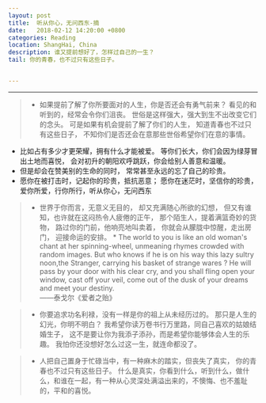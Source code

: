 ```yaml
---
layout: post
title:  听从你心，无问西东-摘
date:   2018-02-12 14:20:00 +0800
categories: Reading
location: ShangHai, China
description: 谁又提前想好了，怎样过自己的一生？
tail: 你的青春，也不过只有这些日子。


---
```

---


>*  如果提前了解了你所要面对的人生，你是否还会有勇气前来？ 
    看见的和听到的，经常会令你们沮丧。
    世俗是这样强大，强大到生不出改变它们的念头。
    可是如果有机会提前了解了你们的人生，
    知道青春也不过只有这些日子，
    不知你们是否还会在意那些世俗希望你们在意的事情。
  * 比如占有多少才更荣耀，拥有什么才能被爱。
    等你们长大，你们会因为绿芽冒出土地而喜悦，
    会对初升的朝阳欢呼跳跃，你会给别人善意和温暖。
  * 但是却会在赞美别的生命的同时，
    常常甚至永远的忘了自己的珍贵。    
  * 愿你在被打击时，记起你的珍贵，抵抗恶意；
    愿你在迷茫时，坚信你的珍贵，
    爱你所爱，行你所行，听从你心，无问西东


>* 世界于你而言，无意义无目的，
    却又充满随心所欲的幻想，
    但又有谁知，也许就在这闷热令人疲倦的正午，
    那个陌生人，提着满篮奇妙的货物，
    路过你的门前，他响亮地叫卖着，
    你就会从朦胧中惊醒，走出房门，
    迎接命运的安排。
    * The world to you is like an old woman's chant at her spinning-wheel, unmeaning rhymes crowded with random images. But who knows if he is on his way this lazy sultry noon,the Stranger, carrying his basket of strange wares ? He will pass by your door with his clear cry, and you shall fling open your window, cast off your veil, come out of the dusk of your dreams and meet your destiny.      
    ——泰戈尔《爱者之贻》

>* 你要追求功名利禄，没有一样是你的祖上从未经历过的。
    那只是人生的幻光，你明不明白？
    我希望你读万卷书行万里路，同自己喜欢的姑娘结婚生子，
    这不是要让你为我添子添孙，而是希望你能够体会人生的乐趣。
    我怕你还没想好怎么过这一生，就连命都没了。
      

>* 人把自己置身于忙碌当中，有一种麻木的踏实，但丧失了真实， 你的青春也不过只有这些日子。
    什么是真实，你看到什么，听到什么，做什么，和谁在一起，有一种从心灵深处满溢出来的，不懊悔、也不羞耻的，平和的喜悦。
